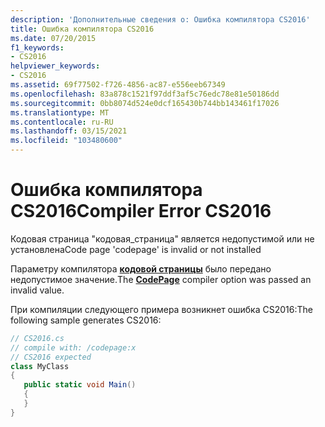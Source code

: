```yaml
---
description: 'Дополнительные сведения о: Ошибка компилятора CS2016'
title: Ошибка компилятора CS2016
ms.date: 07/20/2015
f1_keywords:
- CS2016
helpviewer_keywords:
- CS2016
ms.assetid: 69f77502-f726-4856-ac87-e556eeb67349
ms.openlocfilehash: 83a878c1521f97ddf3af5c76edc78e81e50186dd
ms.sourcegitcommit: 0bb8074d524e0dcf165430b744bb143461f17026
ms.translationtype: MT
ms.contentlocale: ru-RU
ms.lasthandoff: 03/15/2021
ms.locfileid: "103480600"
---
```

# <a name="compiler-error-cs2016"></a><span data-ttu-id="ea923-103">Ошибка компилятора CS2016</span><span class="sxs-lookup"><span data-stu-id="ea923-103">Compiler Error CS2016</span></span>

<span data-ttu-id="ea923-104">Кодовая страница "кодовая_страница" является недопустимой или не установлена</span><span class="sxs-lookup"><span data-stu-id="ea923-104">Code page 'codepage' is invalid or not installed</span></span>  
  
 <span data-ttu-id="ea923-105">Параметру компилятора [**кодовой страницы**](../language-reference/compiler-options/advanced.md#codepage) было передано недопустимое значение.</span><span class="sxs-lookup"><span data-stu-id="ea923-105">The [**CodePage**](../language-reference/compiler-options/advanced.md#codepage) compiler option was passed an invalid value.</span></span>  
  
 <span data-ttu-id="ea923-106">При компиляции следующего примера возникнет ошибка CS2016:</span><span class="sxs-lookup"><span data-stu-id="ea923-106">The following sample generates CS2016:</span></span>  
  
```csharp  
// CS2016.cs  
// compile with: /codepage:x  
// CS2016 expected  
class MyClass  
{  
   public static void Main()  
   {  
   }  
}  
```
